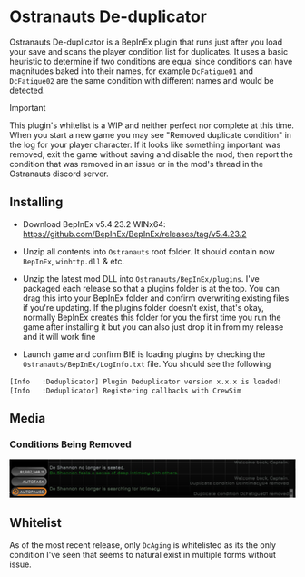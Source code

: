 # Ostranauts De-duplicator

Ostranauts De-duplicator is a BepInEx plugin that runs just after you load your save and scans the player condition list for duplicates. It uses a basic heuristic to determine if two conditions are equal since conditions can have magnitudes baked into their names, for example `DcFatigue01` and `DcFatigue02` are the same condition with different names and would be detected.

> [!IMPORTANT]  
> This plugin's whitelist is a WIP and neither perfect nor complete at this time. When you start a new game you may see "Removed duplicate condition" in the log for your player character. If it looks like something important was removed, exit the game without saving and disable the mod, then report the condition that was removed in an issue or in the mod's thread in the Ostranauts discord server.

## Installing

- Download BepInEx v5.4.23.2 WINx64: <https://github.com/BepInEx/BepInEx/releases/tag/v5.4.23.2>

- Unzip all contents into `Ostranauts` root folder. It should contain now `BepInEx`, `winhttp.dll` & etc.

- Unzip the latest mod DLL into `Ostranauts/BepInEx/plugins`. I've packaged each release so that a plugins folder is at the top. You can drag this into your BepInEx folder and confirm overwriting existing files if you're updating. If the plugins folder doesn't exist, that's okay, normally BepInEx creates this folder for you the first time you run the game after installing it but you can also just drop it in from my release and it will work fine

- Launch game and confirm BIE is loading plugins by checking the `Ostranauts/BepInEx/LogInfo.txt` file. You should see the following

```plaintext
[Info   :Deduplicator] Plugin Deduplicator version x.x.x is loaded!
[Info   :Deduplicator] Registering callbacks with CrewSim
```

## Media

### Conditions Being Removed

![Some conditions being removed](media/LogEntry.jpg)

## Whitelist

As of the most recent release, only `DcAging` is whitelisted as its the only condition I've seen that seems to natural exist in multiple forms without issue.
